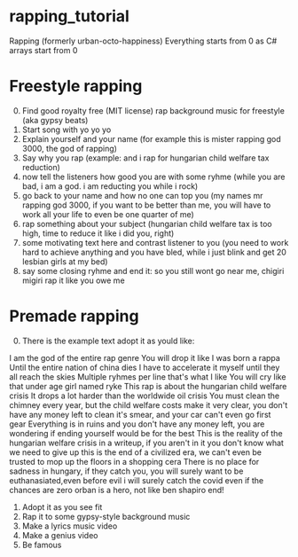 # rapping_tutorial
Rapping (formerly urban-octo-happiness)
Everything starts from 0 as C# arrays start from 0

# Freestyle rapping

0. Find good royalty free (MIT license) rap background music for freestyle (aka gypsy beats)
1. Start song with yo yo yo
2. Explain yourself and your name (for example this is mister rapping god 3000, the god of rapping)
3. Say why you rap (example: and i rap for hungarian child welfare tax reduction)
4. now tell the listeners how good you are with some ryhme (while you are bad, i am a god. i am reducting you while i rock)
5. go back to your name and how no one can top you (my names mr rapping god 3000, if you want to be better than me, you will have to work all your life to even be one quarter of me)
6. rap something about your subject (hungarian child welfare tax is too high, time to reduce it like i did you, right)
7. some motivating text here and contrast listener to you (you need to work hard to achieve anything and you have bled, while i just blink and get 20 lesbian girls at my bed)
8. say some closing ryhme and end it: so you still wont go near me, chigiri migiri rap it like you owe me

# Premade rapping

0. There is the example text adopt it as yould like:

I am the god of the entire rap genre
You will drop it like I was born a rappa
Until the entire nation of china dies
I have to accelerate it myself until they all reach the skies
Multiple ryhmes per line that's what I like
You will cry like that under age girl named ryke
This rap is about the hungarian child welfare crisis
It drops a lot harder than the worldwide oil crisis
You must clean the chimney every year,
but the child welfare costs make it very clear,
you don't have any money left to clean it's smear,
and your car can't even go first gear
Everything is in ruins and you don't have any money left,
you are wondering if ending yourself would be for the best
This is the reality of the hungarian welfare crisis in a writeup,
if you aren't in it you don't know what we need to give up
this is the end of a civilized era,
we can't even be trusted to mop up the floors in a shopping cera
There is no place for sadness in hungary,
if they catch you, you will surely want to be
euthanasiated,even before evil
i will surely catch the covid even if the chances are zero
orban is a hero, not like ben shapiro
end!

1. Adopt it as you see fit
2. Rap it to some gypsy-style background music
3. Make a lyrics music video
4. Make a genius video
5. Be famous


